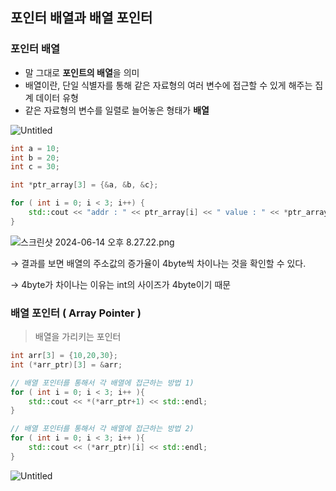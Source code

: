 ## 포인터 배열과 배열 포인터

### 포인터 배열

- 말 그대로 **포인트의 배열**을 의미
- 배열이란, 단일 식별자를 통해 같은 자료형의 여러 변수에 접근할 수 있게 해주는 집계 데이터 유형
- 같은 자료형의 변수를 일렬로 늘어놓은 형태가 **배열**

![Untitled](https://prod-files-secure.s3.us-west-2.amazonaws.com/6f01d0d0-2e35-421f-ba74-61266e3fbd7e/5c4542d3-7f03-486c-b1bd-0058653d52c6/Untitled.png)

```cpp
int a = 10;
int b = 20;
int c = 30;

int *ptr_array[3] = {&a, &b, &c};

for ( int i = 0; i < 3; i++) {
    std::cout << "addr : " << ptr_array[i] << " value : " << *ptr_array[i] << std::endl;
}
```

![스크린샷 2024-06-14 오후 8.27.22.png](https://prod-files-secure.s3.us-west-2.amazonaws.com/6f01d0d0-2e35-421f-ba74-61266e3fbd7e/1d1b338d-6a47-4be6-9cdc-e5a7c20b0431/%E1%84%89%E1%85%B3%E1%84%8F%E1%85%B3%E1%84%85%E1%85%B5%E1%86%AB%E1%84%89%E1%85%A3%E1%86%BA_2024-06-14_%E1%84%8B%E1%85%A9%E1%84%92%E1%85%AE_8.27.22.png)

→ 결과를 보면 배열의 주소값의 증가율이 4byte씩 차이나는 것을 확인할 수 있다.

→ 4byte가 차이나는 이유는 int의 사이즈가 4byte이기 때문

### 배열 포인터 ( Array Pointer )

> 배열을 가리키는 포인터
> 

```cpp
int arr[3] = {10,20,30};
int (*arr_ptr)[3] = &arr;

// 배열 포인터를 통해서 각 배열에 접근하는 방법 1)
for ( int i = 0; i < 3; i++ ){
    std::cout << *(*arr_ptr+1) << std::endl;
}

// 배열 포인터를 통해서 각 배열에 접근하는 방법 2)
for ( int i = 0; i < 3; i++ ){
    std::cout << (*arr_ptr)[i] << std::endl;
}
```

![Untitled](https://prod-files-secure.s3.us-west-2.amazonaws.com/6f01d0d0-2e35-421f-ba74-61266e3fbd7e/43c8d02e-7b1e-4048-8ac5-2e9fbe2a2691/Untitled.png)